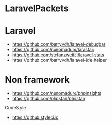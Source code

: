 [](https://github.styleci.io/repos/7548986/shield?style=plastic)

# LaravelPackets


# Laravel

- https://github.com/barryvdh/laravel-debugbar
- https://github.com/nunomaduro/larastan
- https://github.com/stefanzweifel/laravel-stats
- https://github.com/barryvdh/laravel-ide-helper

# Non framework
 - https://github.com/nunomaduro/phpinsights
 - https://github.com/phpstan/phpstan

 CodeStyle
 - https://github.styleci.io
